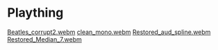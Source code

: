 # Plaything
[Beatles_corrupt2.webm](https://user-images.githubusercontent.com/119136741/204660481-c4861f5a-fd88-4c6b-8186-cf0719406c03.webm)
[clean_mono.webm](https://user-images.githubusercontent.com/119136741/204660486-00f91fb5-9d00-4246-9a4d-a8adfe58be57.webm)
[Restored_aud_spline.webm](https://user-images.githubusercontent.com/119136741/204660488-033feea7-346f-42b5-959c-fa6d7eb8d53d.webm)
[Restored_Median_7.webm](https://user-images.githubusercontent.com/119136741/204660489-8a8863ba-faa9-4352-a59d-bef4707a53cd.webm)
